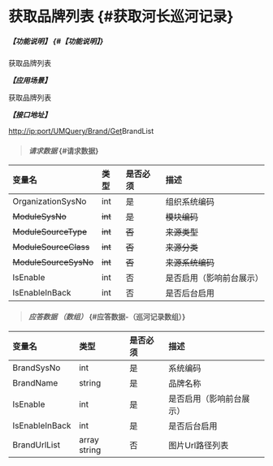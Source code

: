 # 获取品牌列表 {#获取河长巡河记录}

##### _【功能说明】_ {#【功能说明】}

获取品牌列表

_**【应用场景】**_

获取品牌列表

_**【接口地址】**_

[http://ip:port/UMQuery/Brand/Get](http://ip:port/HMQuery/PatrolRiver/GetPatrolRivers)BrandList

> #### _请求数据_ {#请求数据}

| 变量名 | 类型 | 是否必须 | 描述 |
| :--- | :--- | :--- | :--- |
| OrganizationSysNo | int | 是 | 组织系统编码 |
| ~~ModuleSysNo~~ | ~~int~~ | ~~是~~ | ~~模块编码~~ |
| ~~ModuleSourceType~~ | ~~int~~ | ~~否~~ | ~~来源类型~~ |
| ~~ModuleSourceClass~~ | ~~int~~ | ~~否~~ | ~~来源分类~~ |
| ~~ModuleSourceSysNo~~ | ~~int~~ | ~~否~~ | ~~来源系统编码~~ |
| IsEnable | int | 否 | 是否启用（影响前台展示） |
| IsEnableInBack | int | 否 | 是否后台启用 |

> #### _应答数据 （数组）_ {#应答数据-（巡河记录数组）}

| 变量名 | 类型 | 是否必须 | 描述 |
| :--- | :--- | :--- | :--- |
| BrandSysNo | int | 是 | 系统编码 |
| BrandName | string | 是 | 品牌名称 |
| IsEnable | int | 是 | 是否启用（影响前台展示） |
| IsEnableInBack | int | 是 | 是否后台启用 |
| BrandUrlList | array string | 否 | 图片Url路径列表 |



